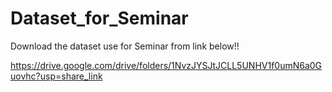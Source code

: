 # Dataset_for_Seminar

Download the dataset use for Seminar from link below!!

https://drive.google.com/drive/folders/1NvzJYSJtJCLL5UNHV1f0umN6a0Guovhc?usp=share_link
